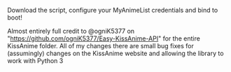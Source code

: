 Download the script, configure your MyAnimeList credentials and bind to boot!


Almost entirely full credit to @ogniK5377 on "https://github.com/ogniK5377/Easy-KissAnime-API" for the entire KissAnime folder.
All of my changes there are small bug fixes for (assumingly) changes on the KissAnime website and allowing the 
library to work with Python 3
